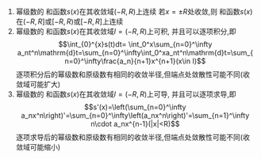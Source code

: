 

1. 幂级数的 和函数$s(x)$在其收敛域$(−R,R)$上连续
	   若$x=\pm R$处收敛,则 和函数$s(x)$在$(-R,R]$或$[-R,R)$或$[-R,R]$上连续
2. 幂级数的 和函数$s(x)$在其收敛域$I=(−R,R)$上可积, 并且可以逐项积分,即
	   $$\int_{0}^{x}s(t)dt= \int_0^x\sum_{n=0}^\infty a_nt^n\mathrm{d}t=\sum_{n=0}^\infty\int_0^xa_nt^n\mathrm{d}t=\sum_{n=0}^\infty\frac{a_n}{n+1}x^{n+1}(x\in I)$$
	   逐项积分后的幂级数和原级数有相同的收敛半径,但端点处敛散性可能不同(收敛域可能扩大)
 3. 幂级数的 和函数$s(x)$在其收敛域$I=(−R,R)$上可导, 并且可以逐项求导,即
    $$s'(x)=\left(\sum_{n=0}^\infty a_nx^n\right)'=\sum_{n=0}^\infty\left(a_nx^n\right)'=\sum_{n=1}^\infty n\cdot a_nx^{n-1}(|x|<R)$$
    逐项求导后的幂级数和原级数有相同的收敛半径,但端点处敛散性可能不同(收敛域可能缩小)

